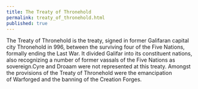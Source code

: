 ```yaml
---
title: The Treaty of Thronehold
permalink: treaty_of_thronehold.html
published: true
---
```


The Treaty of Thronehold is the treaty, signed in former Galifaran capital city Thronehold in 996, between the surviving four of the Five Nations, formally ending the Last War. It divided Galifar into its constituent nations, also recognizing a number of former vassals of the Five Nations as sovereign.Cyre and Droaam were not represented at this treaty. Amongst the provisions of the Treaty of Thronehold were the emancipation of Warforged and the banning of the Creation Forges.